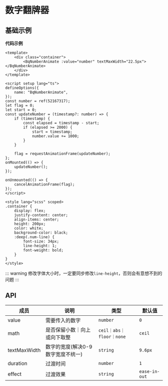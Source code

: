 <!--
 * @Author: wyk
 * @Date: 2024-05-20 16:02:52
 * @LastEditTime: 2024-05-28 19:58:43
 * @Description:
-->

# 数字翻牌器

## 基础示例

<BqNumberAnimate/>

**代码示例**

```vue{[43,44]}
<template>
    <div class="container">
        <BqNumberAnimate :value="number" textMaxWidth="22.5px"></BqNumberAnimate>
    </div>
</template>

<script setup lang="ts">
defineOptions({
    name: "BqNumberAnimate",
});
const number = ref(52167317);
let flag = 0;
let start = 0;
const updateNumber = (timestamp?: number) => {
    if (timestamp) {
        const elapsed = timestamp - start;
        if (elapsed >= 2000) {
            start = timestamp;
            number.value += 1000;
        }
    }

    flag = requestAnimationFrame(updateNumber);
};
onMounted(() => {
    updateNumber();
});

onUnmounted(() => {
    cancelAnimationFrame(flag);
});
</script>

<style lang="scss" scoped>
.container {
    display: flex;
    justify-content: center;
    align-items: center;
    height: 200px;
    color: white;
    background-color: black;
    :deep(.num-line) {
        font-size: 34px;
        line-height: 1;
        font-weight: bold;
    }
}
</style>

```

::: warning
修改字体大小时，一定要同步修改`line-height`，否则会有意想不到的问题
:::

## API

| 成员         | 说明                              | 类型                     | 默认值        |
| ------------ | --------------------------------- | ------------------------ | ------------- |
| value        | 需要传入的数字                    | `number`                 | `0`           |
| math         | 是否保留小数｜向上或向下取整      | `ceil｜abs｜floor｜none` | `ceil`        |
| textMaxWidth | 数字的宽度(解决0-9数字宽度不统一) | `string`                 | `9.6px`       |
| duration     | 过渡时间                          | `number`                 | `1`           |
| effect       | 过渡效果                          | `string`                 | `ease-in-out` |
